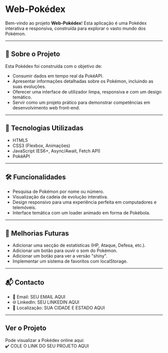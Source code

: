 # Web-Pokédex

Bem-vindo ao projeto **Web-Pokédex**! Esta aplicação é uma Pokédex interativa e responsiva, construída para explorar o vasto mundo dos Pokémon.

---

## 🚀 Sobre o Projeto

Esta Pokédex foi construída com o objetivo de:

- Consumir dados em tempo real da PokéAPI.
- Apresentar informações detalhadas sobre os Pokémon, incluindo as suas evoluções.
- Oferecer uma interface de utilizador limpa, responsiva e com um design temático.
- Servir como um projeto prático para demonstrar competências em desenvolvimento web front-end.

---

## 📌 Tecnologias Utilizadas

- HTML5  
- CSS3 (Flexbox, Animações)  
- JavaScript (ES6+, Async/Await, Fetch API)  
- PokéAPI  

---

## 🛠 Funcionalidades

- Pesquisa de Pokémon por nome ou número.  
- Visualização da cadeia de evolução interativa.  
- Design responsivo para uma experiência perfeita em computadores e telemóveis.  
- Interface temática com um loader animado em forma de Pokébola.  

---

## 🧠 Melhorias Futuras

- Adicionar uma secção de estatísticas (HP, Ataque, Defesa, etc.).  
- Adicionar um botão para ouvir o som do Pokémon.  
- Adicionar um botão para ver a versão "shiny".  
- Implementar um sistema de favoritos com localStorage.  

---

## 📬 Contacto

- 📧 Email: SEU EMAIL AQUI  
- 🌐 LinkedIn: SEU LINKEDIN AQUI  
- 📍 Localização: SUA CIDADE E ESTADO AQUI  

---

## Ver o Projeto

Pode visualizar a Pokédex online aqui:  
✔️ COLE O LINK DO SEU PROJETO AQUI
